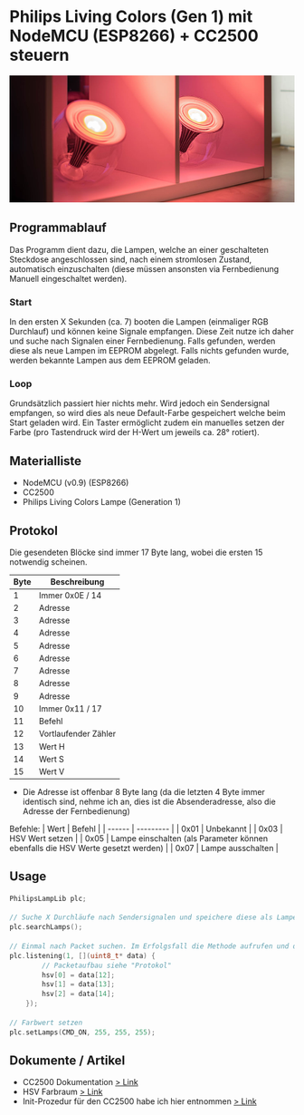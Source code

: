 # Philips Living Colors (Gen 1) mit NodeMCU (ESP8266) + CC2500 steuern
<img src="./doc/header1.jpg"/>

## Programmablauf
Das Programm dient dazu, die Lampen, welche an einer geschalteten Steckdose angeschlossen sind, nach einem stromlosen Zustand, automatisch einzuschalten (diese müssen ansonsten via Fernbedienung Manuell eingeschaltet werden).
### Start
In den ersten X Sekunden (ca. 7) booten die Lampen (einmaliger RGB Durchlauf) und können keine Signale empfangen. Diese Zeit nutze ich daher und suche nach Signalen einer Fernbedienung. Falls gefunden, werden diese als neue Lampen im EEPROM abgelegt. Falls nichts gefunden wurde, werden bekannte Lampen aus dem EEPROM geladen.
### Loop
Grundsätzlich passiert hier nichts mehr. Wird jedoch ein Sendersignal empfangen, so wird dies als neue Default-Farbe gespeichert welche beim Start geladen wird.
Ein Taster ermöglicht zudem ein manuelles setzen der Farbe (pro Tastendruck wird der H-Wert um jeweils ca. 28° rotiert).

## Materialliste
* NodeMCU (v0.9) (ESP8266)
* CC2500
* Philips Living Colors Lampe (Generation 1)

## Protokol
Die gesendeten Blöcke sind immer 17 Byte lang, wobei die ersten 15 notwendig scheinen.

| Byte  | Beschreibung |
| ------ | --------- |
| 1  | Immer 0x0E / 14  |
| 2  | Adresse  |
| 3  | Adresse  |
| 4  | Adresse  |
| 5  | Adresse  |
| 6  | Adresse  |
| 7  | Adresse  |
| 8  | Adresse  |
| 9  | Adresse  |
| 10  | Immer 0x11 / 17  |
| 11  | Befehl   |
| 12  | Vortlaufender Zähler  |
| 13  | Wert H  |
| 14  | Wert S  |
| 15  | Wert V  |

* Die Adresse ist offenbar 8 Byte lang (da die letzten 4 Byte immer identisch sind, nehme ich an, dies ist die Absenderadresse, also die Adresse der Fernbedienung)

Befehle: 
| Wert  | Befehl |
| ------ | --------- |
| 0x01 | Unbekannt |
| 0x03 | HSV Wert setzen |
| 0x05 | Lampe einschalten (als Parameter können ebenfalls die HSV Werte gesetzt werden) |
| 0x07 | Lampe ausschalten |

## Usage 
```c++
PhilipsLampLib plc;

// Suche X Durchläufe nach Sendersignalen und speichere diese als Lampen
plc.searchLamps();

// Einmal nach Packet suchen. Im Erfolgsfall die Methode aufrufen und das Packet als Datensatz übergeben
plc.listening(1, [](uint8_t* data) {
        // Packetaufbau siehe "Protokol"
        hsv[0] = data[12];
        hsv[1] = data[13];
        hsv[2] = data[14];
    });

// Farbwert setzen
plc.setLamps(CMD_ON, 255, 255, 255);
```

## Dokumente / Artikel
* CC2500 Dokumentation [> Link](https://www.ti.com/lit/ds/swrs040c/swrs040c.pdf?ts=1604949563747)
* HSV Farbraum [> Link](https://de.wikipedia.org/wiki/HSV-Farbraum)
* Init-Prozedur für den CC2500 habe ich hier entnommen [> Link](http://meuk.spritesserver.nl/projects/livcol/)